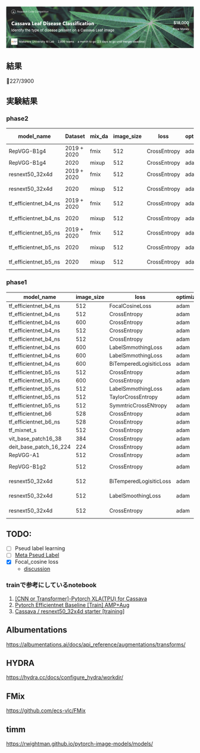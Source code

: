 <a href="https://www.kaggle.com/c/cassava-leaf-disease-classification"><img src=https://github.com/TakeruEndo/kaggle_Cassava/blob/main/imgs/img.png></a>

## 結果
🥉227/3900

## 実験結果
### phase2
| model_name            | Dataset | mix_da | image_size | loss                 | optimizer | schduler | data_aug | best_score_loss | best_score | fold0 score |
| --------------------- | ---------- | -------------------- | --------- | -------- | -------- | --------------- | ---------- | ---- |---------- | -------------------- |
| RepVGG-B1g4   | 2019 + 2020 | fmix | 512       | CrossEntropy         | adam      | ConsAnne | 1        | 0.3563    |0.890660  (13epoch)     |   0.890 |
| RepVGG-B1g4 | 2020        |  mixup | 512       | CrossEntropy         | adam      | ConsAnne | 1        | 0.3519          | 0.8887    |  ---- |
| resnext50_32x4d | 2019 + 2020 | fmix | 512    | CrossEntropy | adam | ConsAnne | 1        |  0.3823    |0.88743356 (13epoch)   | 0.891 |
| resnext50_32x4d | 2020 | mixup | 512    | CrossEntropy | adam | ConsAnne | 1        |  0.3547    |0.88995 (20epoch)   | ---- |
| tf_efficientnet_b4_ns | 2019 + 2020 | fmix | 512        | CrossEntropy | adam | ConsAnne | 1        |   0.3377    |0.888572513287 (6epoch)   | ---- |
| tf_efficientnet_b4_ns | 2020 | mixup | 512        | CrossEntropy | adamp | ConsAnne | 1        |   0.3346    | 0.89205607 (9epoch)   | ---- |
| tf_efficientnet_b5_ns | 2019 + 2020 | fmix | 512        | CrossEntropy | adam | ConsAnne | 1        |   0.3423    |0.890280941 (8epoch)   | 0.8999 |
| tf_efficientnet_b5_ns | 2020 | mixup | 512        | CrossEntropy | adamp | ConsAnne | 1        |  0.3318   |0.8936915 (6epoch)   | ---  |
| tf_efficientnet_b5_ns | 2020 | mixup | 512        | CrossEntropy | adamp | ConsAnne | 1        |   0.3318    |0.89252 (5epoch)   | ---- |

### phase1

| model_name            | image_size | loss                 | optimizer | schduler | data_aug | best_score_loss | best_score |
| --------------------- | ---------- | -------------------- | --------- | -------- | -------- | --------------- | ---------- |
| tf_efficientnet_b4_ns | 512        | FocalCosineLoss      | adam      | ConsAnne | 1        | 0.1355          | 0.89276    |
| tf_efficientnet_b4_ns | 512        | CrossEntropy         | adam      | ConsAnne | 1        | 0.3251          | 0.89462    |
| tf_efficientnet_b4_ns | 600        | CrossEntropy         | adam      | ConsAnne | 1        | 0.3103          | 0.89626    |
| tf_efficientnet_b4_ns | 512        | CrossEntropy         | adam      | ConsAnne | 1        | 0.3251          | 0.89462    |
| tf_efficientnet_b4_ns | 512        | CrossEntropy         | adam      | ConsAnne | 2        | 0.3178          | 0.89393    |
| tf_efficientnet_b4_ns | 600        | LabelSmmothingLoss   | adam      | ConsAnne | 1        | 0.3100          | 0.89860    |
| tf_efficientnet_b4_ns | 600        | LabelSmmothingLoss   | adam      | CosineAnnealingLR | 1        | 0.3085          | 0.89579    |
| tf_efficientnet_b4_ns | 600        | BiTemperedLogisiticLoss   | adam      | ConsAnne | 1        | 0.0954         | 0.89533    |
| tf_efficientnet_b5_ns | 512        | CrossEntropy         | adam      | ConsAnne | 1        | 0.3103          | 0.89700    |
| tf_efficientnet_b5_ns | 600        | CrossEntropy         | adam      | ConsAnne | 1        | 0.3103          | 0.89603    |
| tf_efficientnet_b5_ns | 512        | LabelSmmothingLoss   | adam      | ConsAnne | 1        | 0.3370          | 0.89860    |
| tf_efficientnet_b5_ns | 512        | TaylorCrossEntropy   | adam      | ConsAnne | 1        | 0.3095          | 0.89766    |
| tf_efficientnet_b5_ns | 512        | SymmtricCrossENtropy | adam      | ConsAnne | 1        | 0.3574          | 0.89580    |
| tf_efficientnet_b6    | 528        | CrossEntropy         | adam      | ConsAnne | 1        | 0.3407          | 0.89042    |
| tf_efficientnet_b6_ns | 528        | CrossEntropy         | adam      | ConsAnne | 1        | 0.3294          | 0.88902    |
| tf_mixnet_s           | 512        | CrossEntropy         | adam      | ConsAnne | 1        | 0.3383          | 0.88505    |
| vit_base_patch16_38   | 384        | CrossEntropy         | adam      | ConsAnne | 1        | 0.7168          | 0.73808    |
| deit_base_patch_16_224   | 224      | CrossEntropy         | adam      | ConsAnne | 1        | 0.9590          | 0.6596    |
| RepVGG-A1   | 512       | CrossEntropy         | adam      | ConsAnne | 1        |  0.3608    | 0.88879          |
| RepVGG-B1g2   | 512       | CrossEntropy         | adam      | ConsAnne | 1        | 0.3555    |0.89533  (30epoch)     | 
| resnext50_32x4d | 512 | BiTemperedLogisiticLoss | adam | ConsAnne | 1        |  0.1045    |0.88879 (10epoch)   |
| resnext50_32x4d | 512 | LabelSmoothingLoss | adam | ConsAnne | 1        | 0.3539    |0.88949 (10epoch)   | 
| resnext50_32x4d | 512 | CrossEntropy | adam | ConsAnne | 1        | 0.3579   |0.888318 (9epoch)   | 



## TODO:
- [ ] Pseud label learning
- [ ] [Meta Pseud Label](https://github.com/TakeruEndo/paper-survey/issues/65)
- [x] Focal_cosine loss
  - [discussion](https://www.kaggle.com/c/cassava-leaf-disease-classification/discussion/203271)


### trainで参考にしているnotebook
1. [[CNN or Transformer]-Pytorch XLA(TPU) for Cassava](https://www.kaggle.com/piantic/cnn-or-transformer-pytorch-xla-tpu-for-cassava)
2. [Pytorch Efficientnet Baseline [Train] AMP+Aug](https://www.kaggle.com/khyeh0719/pytorch-efficientnet-baseline-train-amp-aug)
3. [Cassava / resnext50_32x4d starter [training]](https://www.kaggle.com/yasufuminakama/cassava-resnext50-32x4d-starter-training)

## Albumentations
https://albumentations.ai/docs/api_reference/augmentations/transforms/

## HYDRA
https://hydra.cc/docs/configure_hydra/workdir/

## FMix
https://github.com/ecs-vlc/FMix

## timm
https://rwightman.github.io/pytorch-image-models/models/

